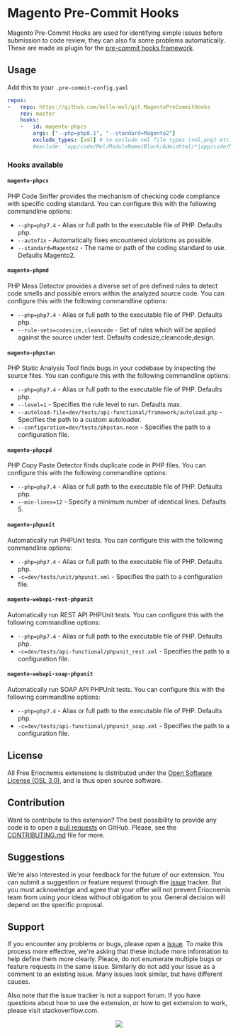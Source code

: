 # Magento Pre-Commit Hooks
Magento Pre-Commit Hooks are used for identifying simple issues before submission to code review, they can also fix some problems automatically. These are made as plugin for the [pre-commit hooks framework](https://pre-commit.com/).

## Usage

Add this to your `.pre-commit-config.yaml`

```yaml
repos:
-   repo: https://github.com/hello-mel/git.MagentoPreCommitHooks
    rev: master
    hooks:
    -   id: magento-phpcs
        args: ["--php=php8.1", "--standard=Magento2"]
        exclude_types: [xml] # to exclude xml file types (xml,png) etc..
        #exclude: 'app/code/Mel/ModuleName/Block/Adminhtml/*|app/code/Mel/*' example to exclude files

```

### Hooks available

#### `magento-phpcs`
PHP Code Sniffer provides the mechanism of checking code compliance with specific coding standard.
You can configure this with the following commandline options:
  - `--php=php7.4` - Alias or full path to the executable file of PHP. Defaults php.
  - `--autofix` - Automatically fixes encountered violations as possible.
  - `--standard=Magento2` - The name or path of the coding standard to use. Defaults Magento2.

#### `magento-phpmd`
PHP Mess Detector provides a diverse set of pre defined rules to detect code smells and possible errors within the analyzed source code.
You can configure this with the following commandline options:
  - `--php=php7.4` - Alias or full path to the executable file of PHP. Defaults php.
  - `--rule-sets=codesize,cleancode` - Set of rules which will be applied against the source under test. Defaults codesize,cleancode,design.

#### `magento-phpstan`
PHP Static Analysis Tool finds bugs in your codebase by inspecting the source files.
You can configure this with the following commandline options:
  - `--php=php7.4` - Alias or full path to the executable file of PHP. Defaults php.
  - `--level=1` - Specifies the rule level to run. Defaults max.
  - `--autoload-file=dev/tests/api-functional/framework/autoload.php` - Specifies the path to a custom autoloader.
  - `--configuration=dev/tests/phpstan.neon` - Specifies the path to a configuration file.

#### `magento-phpcpd`
PHP Copy Paste Detector finds duplicate code in PHP files.
You can configure this with the following commandline options:
  - `--php=php7.4` - Alias or full path to the executable file of PHP. Defaults php.
  - `--min-lines=12` - Specify a minimum number of identical lines. Defaults 5.

#### `magento-phpunit`
Automatically run PHPUnit tests.
You can configure this with the following commandline options:
  - `--php=php7.4` - Alias or full path to the executable file of PHP. Defaults php.
  - `-c=dev/tests/unit/phpunit.xml` - Specifies the path to a configuration file.

#### `magento-webapi-rest-phpunit`
Automatically run REST API PHPUnit tests.
You can configure this with the following commandline options:
  - `--php=php7.4` - Alias or full path to the executable file of PHP. Defaults php.
  - `-c=dev/tests/api-functional/phpunit_rest.xml` - Specifies the path to a configuration file.

#### `magento-webapi-soap-phpunit`
Automatically run SOAP API PHPUnit tests.
You can configure this with the following commandline options:
  - `--php=php7.4` - Alias or full path to the executable file of PHP. Defaults php.
  - `-c=dev/tests/api-functional/phpunit_soap.xml` - Specifies the path to a configuration file.

## License

All Free Eriocnemis extensions is distributed under the [Open Software License (OSL 3.0)](https://github.com/eriocnemis/git.MagentoPreCommitHooks/blob/master/LICENSE.md), and is thus open source software.

## Contribution

Want to contribute to this extension? The best possibility to provide any code is to open a [pull requests](https://github.com/eriocnemis/git.MagentoPreCommitHooks/pulls) on GitHub. Please, see the [CONTRIBUTING.md](https://github.com/eriocnemis/git.MagentoPreCommitHooks/blob/master/.github/CONTRIBUTING.md) file for more.

## Suggestions

We're also interested in your feedback for the future of our extension. You can submit a suggestion or feature request through the [issue](https://github.com/eriocnemis/git.MagentoPreCommitHooks/issues) tracker. But you must acknowledge and agree that your offer will not prevent Eriocnemis team from using your ideas without obligation to you. General decision will depend on the specific proposal.

## Support

If you encounter any problems or bugs, please open a [issue](https://github.com/eriocnemis/git.MagentoPreCommitHooks/issues). To make this process more effective, we're asking that these include more information to help define them more clearly. Pleace, do not enumerate multiple bugs or feature requests in the same issue. Similarly do not add your issue as a comment to an existing issue. Many issues look similar, but have different causes.

Also note that the issue tracker is not a support forum. If you have questions about how to use the extension, or how to get extension to work, please visit stackoverflow.com.

<p align="center"><img src="https://avatars3.githubusercontent.com/u/48807026?s=48&v=4"></p>
